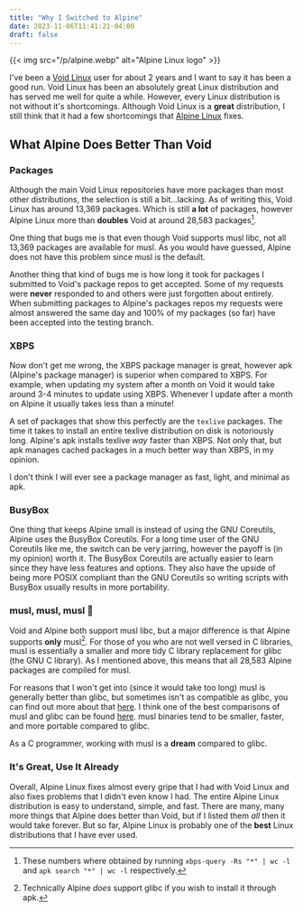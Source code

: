 ```yaml
---
title: "Why I Switched to Alpine"
date: 2023-11-06T11:41:21-04:00
draft: false
---
```


{{< img src="/p/alpine.webp" alt="Alpine Linux logo" >}}

I've been a [Void Linux](https://voidlinux.org/) user for about 2 years and I want to say it has been
a good run. Void Linux has been an absolutely great Linux distribution and
has served me well for quite a while. However, every Linux distribution is not
without it's shortcomings. Although Void Linux is a **great** distribution,
I still think that it had a few shortcomings that [Alpine Linux](https://alpinelinux.org/) fixes.

## What Alpine Does Better Than Void

### Packages

Although the main Void Linux repositories have more packages than most other
distributions, the selection is still a bit...lacking. As of writing this,
Void Linux has around 13,369 packages. Which is still **a lot** of packages,
however Alpine Linux more than **doubles** Void at around 28,583 packages[^1].

One thing that bugs me is that even though Void supports musl libc, not all
13,369 packages are available for musl. As you would have guessed, Alpine does
not have this problem since musl is the default.

Another thing that kind of bugs me is how long it took for packages I
submitted to Void's package repos to get accepted. Some of my requests
were **never** responded to and others were just forgotten about entirely.
When submitting packages to Alpine's packages repos my requests were almost
answered the same day and 100% of my packages (so far) have been accepted
into the testing branch.

### XBPS

Now don't get me wrong, the XBPS package manager is great, however apk
(Alpine's package manager) is superior when compared to XBPS. For example, when updating
my system after a month on Void it would take around 3-4 minutes to update
using XBPS. Whenever I update after a month on Alpine it usually takes
less than a minute!

A set of packages that show this perfectly are the `texlive` packages. The
time it takes to install an entire texlive distribution on disk is
notoriously long. Alpine's apk installs texlive *way* faster than XBPS.
Not only that, but apk manages cached packages in a much better way than
XBPS, in my opinion.

I don't think I will ever see a package manager as fast, light, and minimal
as apk.

### BusyBox

One thing that keeps Alpine small is instead of using the GNU Coreutils,
Alpine uses the BusyBox Coreutils. For a long time user of the GNU Coreutils
like me, the switch can be very jarring, however the payoff is (in my opinion)
worth it. The BusyBox Coreutils are actually easier to learn since they have
less features and options. They also have the upside of being more POSIX
compliant than the GNU Coreutils so writing scripts with BusyBox usually
results in more portability.

### musl, musl, musl 🐚

Void and Alpine both support musl libc, but a major difference is that Alpine
supports **only** musl[^2]. For those of you who are not well versed in C
libraries, musl is essentially a smaller and more tidy C library replacement
for glibc (the GNU C library). As I mentioned above, this means that all
28,583 Alpine packages are compiled for musl.

For reasons that I won't get into (since it would take too long) musl is
generally better than glibc, but sometimes isn't as compatible as glibc,
you can find out more about that [here](https://wiki.musl-libc.org/functional-differences-from-glibc.html).
I think one of the best comparisons of musl and glibc can be found
[here](https://www.etalabs.net/compare_libcs.html). musl binaries tend to
be smaller, faster, and more portable compared to glibc.

As a C programmer, working with musl is a **dream** compared to glibc.

### It's Great, Use It Already

Overall, Alpine Linux fixes almost every gripe that I had with Void Linux
and also fixes problems that I didn't even know I had. The entire Alpine
Linux distribution is easy to understand, simple, and fast.
There are many, many
more things that Alpine does better than Void, but if I listed them *all*
then it would take forever. But so far, Alpine Linux is probably one of the
**best** Linux distributions that I have ever used.

[^1]: These numbers where obtained by running `xbps-query -Rs "*" | wc -l`
and `apk search "*" | wc -l` respectively.

[^2]: Technically Alpine *does* support glibc if you wish to install it
through apk.
